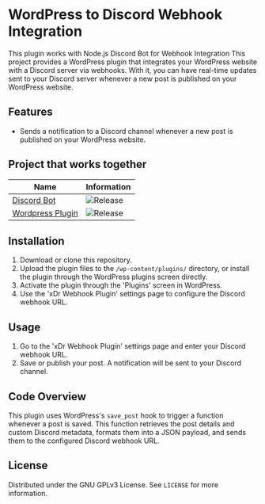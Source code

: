 # WordPress to Discord Webhook Integration

This plugin works with Node.js Discord Bot for Webhook Integration
This project provides a WordPress plugin that integrates your WordPress website with a Discord server via webhooks. With it, you can have real-time updates sent to your Discord server whenever a new post is published on your WordPress website.

## Features

- Sends a notification to a Discord channel whenever a new post is published on your WordPress website.

## Project that works together

| Name  | Information |
| ------------- | ------------- |
| [Discord Bot](https://github.com/xd12r/Node.js-WordPress-to-Discord)  | ![Release](https://img.shields.io/github/v/release/xd12r/Node.js-WordPress-to-Discord)  |
| [Wordpress Plugin](https://github.com/xd12r/Node.js-WordPress-to-Discord)  | ![Release](https://img.shields.io/github/v/release/xd12r/Wordpress-xDr-Webhook)  |


## Installation

1. Download or clone this repository.
2. Upload the plugin files to the `/wp-content/plugins/` directory, or install the plugin through the WordPress plugins screen directly.
3. Activate the plugin through the 'Plugins' screen in WordPress.
4. Use the 'xDr Webhook Plugin' settings page to configure the Discord webhook URL.

## Usage

1. Go to the 'xDr Webhook Plugin' settings page and enter your Discord webhook URL.
2. Save or publish your post. A notification will be sent to your Discord channel.

## Code Overview

This plugin uses WordPress's `save_post` hook to trigger a function whenever a post is saved. This function retrieves the post details and custom Discord metadata, formats them into a JSON payload, and sends them to the configured Discord webhook URL.

## License

Distributed under the GNU GPLv3 License. See `LICENSE` for more information.

